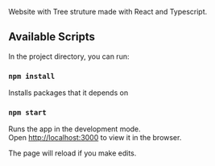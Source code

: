
 Website with Tree struture made with React and Typescript.

## Available Scripts

In the project directory, you can run:

### `npm install`

Installs packages that it depends on

### `npm start`

Runs the app in the development mode.\
Open [http://localhost:3000](http://localhost:3000) to view it in the browser.

The page will reload if you make edits.







